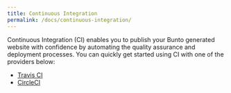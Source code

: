 ```yaml
---
title: Continuous Integration
permalink: /docs/continuous-integration/
---
```


Continuous Integration (CI) enables you to publish your Bunto generated website with confidence by automating the quality assurance and deployment processes. You can quickly get started using CI with one of the providers below:

* [Travis CI](travis-ci)
* [CircleCI](circleci)
